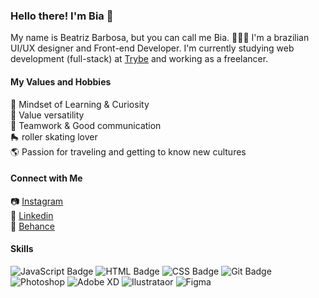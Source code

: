 ### Hello there! I'm Bia 🌈

My name is Beatriz Barbosa, but you can call me Bia. 🙋🏼‍♀️
I'm a brazilian UI/UX designer and Front-end Developer. I'm currently studying  web development (full-stack) at [Trybe](https://www.betrybe.com/) and working as a freelancer.

#### My Values and Hobbies
🧠 Mindset of Learning & Curiosity <br>
💜 Value versatility <br>
🙌 Teamwork & Good communication <br>
🛼 roller skating lover <br>
🌎 Passion for traveling and getting to know new cultures <br>

#### Connect with Me
📷 [Instagram](https://www.instagram.com/beatrizcpbarbosa/) <br>
💼 [Linkedin](https://www.linkedin.com/in/beatrizcpbarbosa/) <br>
🎨 [Behance](https://www.behance.net/beatrizcpbarbosa) <br>

#### Skills
![JavaScript Badge](https://img.shields.io/badge/-JavaScript-yellow?style=flat-square&logo=JavaScript&logoColor=white) ![HTML Badge](https://img.shields.io/badge/-HTML-E34F26?style=flat-square&logo=html5&logoColor=white) ![CSS Badge](https://img.shields.io/badge/-CSS-1572B6?style=flat-square&logo=css3&logoColor=white) ![Git Badge](https://img.shields.io/badge/-Git-F05032?style=flat-square&logo=git&logoColor=white) ![Photoshop](https://img.shields.io/badge/-photoshop-blue?style=flat-square) ![Adobe XD](https://img.shields.io/badge/-Adobe%20XD-ff69b4?style=flat-square) ![Ilustrataor](https://img.shields.io/badge/-Ilustrator-yellow?style=flat-square) ![Figma](https://img.shields.io/badge/-Figma-orange?style=flat-square)
